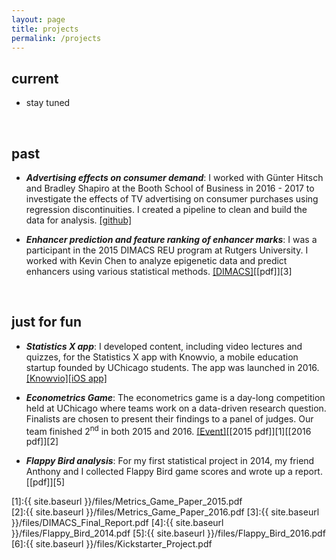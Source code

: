 ```yaml
---
layout: page
title: projects
permalink: /projects
---
```


## current

* stay tuned

<br>

## past

* ***Advertising effects on consumer demand***: I worked with G&uuml;nter Hitsch and Bradley Shapiro at the Booth School of Business in 2016 - 2017 to investigate the effects of TV advertising on consumer purchases using regression discontinuities. I created a pipeline to clean and build the data for analysis. [[github]](https://github.com/albertkuo/Booth)

* ***Enhancer prediction and feature ranking of enhancer marks***: I was a participant in the 2015 DIMACS REU program at Rutgers University. I worked with Kevin Chen to analyze epigenetic data and predict enhancers using various statistical methods. [[DIMACS]](http://reu.dimacs.rutgers.edu/)[[pdf]][3]

<br>

## just for fun 

* ***Statistics X app***: I developed content, including video lectures and quizzes, for the Statistics X app with Knowvio, a mobile education startup founded by UChicago students. The app was launched in 2016. [[Knowvio]](http://knowvio.org/)[[iOS app]](https://itunes.apple.com/us/app/statistics-x-college-ap-stats/id1087170766?mt=8)
* ***Econometrics Game***: The econometrics game is a day-long competition held at UChicago where teams work on a data-driven research question. Finalists are chosen to present their findings to a panel of judges. Our team finished 2<sup>nd</sup> in both 2015 and 2016. [[Event]](https://bfi.uchicago.edu/news/news/challenge-undergraduates-address-real-world-problems-econometrics)[[2015 pdf]][1][[2016 pdf]][2]

* ***Flappy Bird analysis***: For my first statistical project in 2014, my friend Anthony and I collected Flappy Bird game scores and wrote up a report. [[pdf]][5]

[1]:{{ site.baseurl }}/files/Metrics_Game_Paper_2015.pdf   
[2]:{{ site.baseurl }}/files/Metrics_Game_Paper_2016.pdf 
[3]:{{ site.baseurl }}/files/DIMACS_Final_Report.pdf
[4]:{{ site.baseurl }}/files/Flappy_Bird_2014.pdf
[5]:{{ site.baseurl }}/files/Flappy_Bird_2016.pdf
[6]:{{ site.baseurl }}/files/Kickstarter_Project.pdf